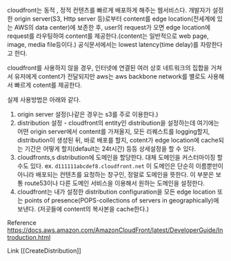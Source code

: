 
cloudfront는 동적 , 정적 컨텐츠를 빠르게 배포하게 해주는 웹서비스다.
개발자가 설정한 origin server(S3, Http server 등)로부터 content를 edge location(전세계에 있는 AWS의 data center)에 보존한 후, user의 request가 오면 edge location에 request를 라우팅하여 content를 제공한다.(content는 일반적으로 web page, image, media file등이다.)
공식문서에서는 lowest latency(time delay)를 자랑한다고 한다.

cloudfront를 사용하지 않을 경우, 인터넷에 연결된 여러 상호 네트워크의 집합을 거쳐서 유저에게 content가 전달되지만 aws는 aws backbone network를 별로도 사용해서 빠르게 cotent를 제공한다.

실제 사용방법은 아래와 같다.
1. origin server 설정(나같은 경우는 s3를 주로 이용한다.)
2. distribution 설정 - cloudfront의 entity인 distribution을 설정하는데 여기에는 어떤 origin server에서 content를 가져올지, 모든 리퀘스트를 logging할지, distribution이 생성된 뒤, 바로 배포를 할지, cotent가 edge location에 cache되는 기간은 어떻게 할지(default는 24t시간) 등등 상세설정을 할 수 있다.
3. cloudfronts,s distribution에 도메인을 할당한다. 대체 도메인을 커스터마이징 할 수도 있다. ex. `d111111abcdef8.cloudfront.net` 이 도메인은 단순히 이름뿐만이 아니라 배포되는 컨텐츠를 요청하는 창구인, 정말로 도메인을 뜻한다.
   이 부분은 보통 route53이나 다른 도메인 서비스을 이용해서 원하는 도메인을 설정한다.
5. cloudfront는 내가 설정한 distribution configuration을 모든 edge location 또는 points of presence(POPS-collections of servers in geographically)에 보낸다. (저곳들에 content의 복사본을 cache한다.)

Reference
https://docs.aws.amazon.com/AmazonCloudFront/latest/DeveloperGuide/Introduction.html

Link
[[CreateDistribution]]